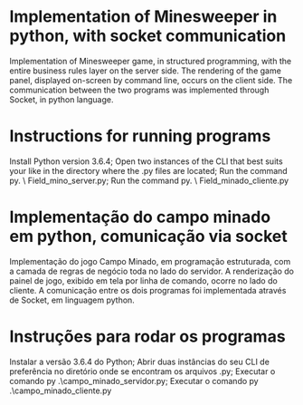# Implementation of Minesweeper in python, with socket communication

Implementation of Minesweeper game, in structured programming, with the entire business rules layer on the server side. The rendering of the game panel, displayed on-screen by command line, occurs on the client side.
The communication between the two programs was implemented through Socket, in python language.

# Instructions for running programs

Install Python version 3.6.4;
Open two instances of the CLI that best suits your like in the directory where the .py files are located;
Run the command py. \ Field_mino_server.py;
Run the command py. \ Field_minado_cliente.py

# Implementação do campo minado em python, comunicação via socket

Implementação do jogo Campo Minado, em programação estruturada, com a camada de regras de negócio toda no lado do servidor. A renderização do painel de jogo, exibido em tela por linha de comando, ocorre no lado do cliente.
A comunicação entre os dois programas foi implementada através de Socket, em linguagem python.

# Instruções para rodar os programas

Instalar a versão 3.6.4 do Python;
Abrir duas instâncias do seu CLI de preferência no diretório onde se encontram os arquivos .py;
Executar o comando py .\campo_minado_servidor.py;
Executar o comando py .\campo_minado_cliente.py
